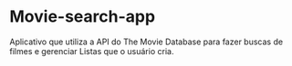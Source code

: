 # Movie-search-app

Aplicativo que utiliza a API do The Movie Database para fazer buscas de filmes e gerenciar Listas que o usuário cria.